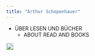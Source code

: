 ```yaml
---
title: "Arthur Schopenhauer"
---
```


- ÜBER LESEN UND BÜCHER
    - ABOUT READ AND BOOKS

<img src='https://scrapbox.io/api/pages/nishio/en/icon' alt='en.icon' height="19.5"/>